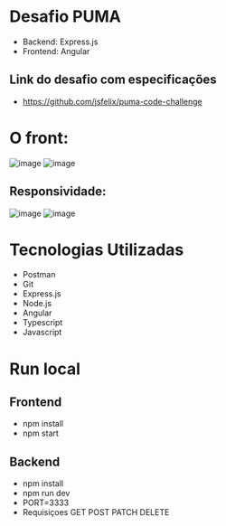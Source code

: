 # Desafio PUMA
- Backend: Express.js
- Frontend: Angular
## Link do desafio com especificações 
- https://github.com/jsfelix/puma-code-challenge

# O front:

![image](https://github.com/samuelvictorol/PUMA-Desafio/assets/95868897/e4bc637d-c0be-4cdd-a04e-380d6888d673)
![image](https://github.com/samuelvictorol/PUMA-Desafio/assets/95868897/9c5a443a-c2b6-4918-8121-bfd4df0a58ab)

## Responsividade:
![image](https://github.com/samuelvictorol/PUMA-Desafio/assets/95868897/e06b8cca-061f-4035-a339-6a0d51d1d00a)
![image](https://github.com/samuelvictorol/PUMA-Desafio/assets/95868897/41000526-8b3a-4594-84b1-f36ac0fcff7d)

# Tecnologias Utilizadas
- Postman
- Git
- Express.js
- Node.js
- Angular
- Typescript
- Javascript

# Run local

## Frontend
- npm install 
- npm start

## Backend
- npm install
- npm run dev 
- PORT=3333
- Requisiçoes GET POST PATCH DELETE
